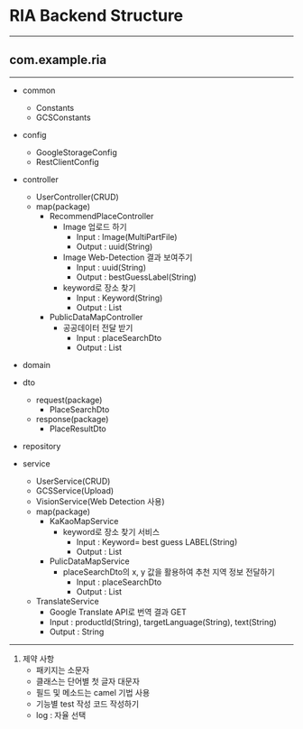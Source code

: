 # RIA Backend Structure


---------------------


## com.example.ria


---------------------

* common
    + Constants
    + GCSConstants

* config
    + GoogleStorageConfig
    + RestClientConfig


* controller
    + UserController(CRUD)
    + map(package)
        - RecommendPlaceController
            * Image 업로드 하기
                - Input : Image(MultiPartFile)
                - Output : uuid(String)
            * Image Web-Detection 결과 보여주기
                - Input : uuid(String)
                - Output : bestGuessLabel(String)
            * keyword로 장소 찾기
                - Input : Keyword(String)
                - Output : List<placeSearchDto>
        - PublicDataMapController
            * 공공데이터 전달 받기
                - Input : placeSearchDto
                - Output : List<placeSearchDto>

* domain

* dto
    + request(package)
        - PlaceSearchDto
    + response(package)
        - PlaceResultDto

    
* repository


* service
    + UserService(CRUD)
    + GCSService(Upload)
    + VisionService(Web Detection 사용)
    + map(package)
        - KaKaoMapService
            * keyword로 장소 찾기 서비스
                - Input : Keyword= best guess LABEL(String)
                - Output : List<placeSearchDto>
        - PulicDataMapService
            * placeSearchDto의 x, y 값을 활용하여 추천 지역 정보 전달하기
                - Input : placeSearchDto
                - Output : List <placeResultDto>
    + TranslateService
        - Google Translate API로 번역 결과 GET
        - Input : productId(String), targetLanguage(String), text(String)
        - Output : String



        
--------------------------

1. 제약 사항
    - 패키지는 소문자
    - 클래스는 단어별 첫 글자 대문자
    - 필드 및 메소드는 camel 기법 사용
    - 기능별 test 작성 코드 작성하기
    -  log : 자율 선택

                
